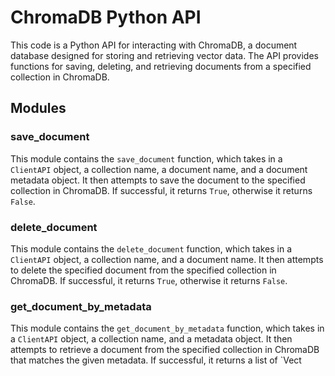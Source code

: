 # ChromaDB Python API

This code is a Python API for interacting with ChromaDB, a document database designed for storing and retrieving vector data. The API provides functions for saving, deleting, and retrieving documents from a specified collection in ChromaDB.

## Modules

### save_document

This module contains the `save_document` function, which takes in a `ClientAPI` object, a collection name, a document name, and a document metadata object. It then attempts to save the document to the specified collection in ChromaDB. If successful, it returns `True`, otherwise it returns `False`.

### delete_document

This module contains the `delete_document` function, which takes in a `ClientAPI` object, a collection name, and a document name. It then attempts to delete the specified document from the specified collection in ChromaDB. If successful, it returns `True`, otherwise it returns `False`.

### get_document_by_metadata

This module contains the `get_document_by_metadata` function, which takes in a `ClientAPI` object, a collection name, and a metadata object. It then attempts to retrieve a document from the specified collection in ChromaDB that matches the given metadata. If successful, it returns a list of `Vect
